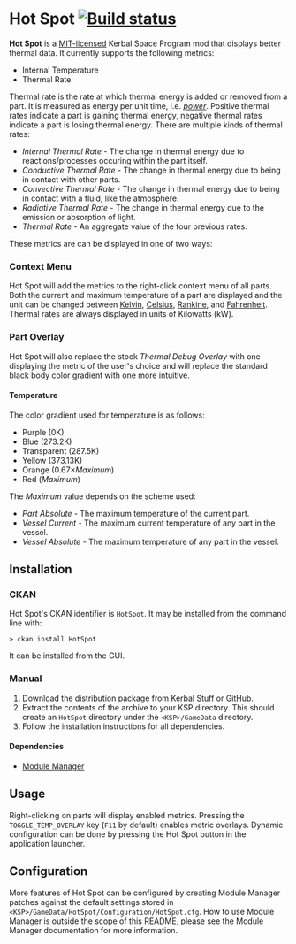 # Hot Spot [![Build status][build-badge]][build]

**Hot Spot** is a [MIT-licensed](LICENSE.md) Kerbal Space Program mod that displays better thermal data. It currently
supports the following metrics:

- Internal Temperature
- Thermal Rate

Thermal rate is the rate at which thermal energy is added or removed from a part. It is measured as energy per unit
time, i.e. [*power*][wiki-power]. Positive thermal rates indicate a part is gaining thermal energy, negative thermal
rates indicate a part is losing thermal energy. There are multiple kinds of thermal rates:

- *Internal Thermal Rate* - The change in thermal energy due to reactions/processes occuring within the part itself.
- *Conductive Thermal Rate* - The change in thermal energy due to being in contact with other parts.
- *Convective Thermal Rate* - The change in thermal energy due to being in contact with a fluid, like the atmosphere.
- *Radiative Thermal Rate* - The change in thermal energy due to the emission or absorption of light.
- *Thermal Rate* - An aggregate value of the four previous rates.

These metrics are can be displayed in one of two ways:

### Context Menu
Hot Spot will add the metrics to the right-click context menu of all parts. Both the current and maximum temperature
of a part are displayed and the unit can be changed between [Kelvin][wiki-kelvin], [Celsius][wiki-celsius],
[Rankine][wiki-rankine], and [Fahrenheit][wiki-fahrenheit]. Thermal rates are always displayed in units of Kilowatts
(kW).

### Part Overlay

Hot Spot will also replace the stock *Thermal Debug Overlay* with one displaying the metric of the user's choice and
will replace the standard black body color gradient with one more intuitive.

#### Temperature
The color gradient used for temperature is as follows:

- Purple (0K)
- Blue (273.2K)
- Transparent (287.5K)
- Yellow (373.13K)
- Orange (0.67×*Maximum*)
- Red (*Maximum*)

The *Maximum* value depends on the scheme used:

- *Part Absolute* - The maximum temperature of the current part.
- *Vessel Current* - The maximum current temperature of any part in the vessel.
- *Vessel Absolute* - The maximum temperature of any part in the vessel.

## Installation
### CKAN
Hot Spot's CKAN identifier is `HotSpot`. It may be installed from the command line with:

```
> ckan install HotSpot
```

It can be installed from the GUI.

### Manual
1. Download the distribution package from [Kerbal Stuff][kerbalstuff] or [GitHub][github-releases].
2. Extract the contents of the archive to your KSP directory. This should create an `HotSpot` directory under
the `<KSP>/GameData` directory.
3. Follow the installation instructions for all dependencies.

#### Dependencies
- [Module Manager][module-manager]

## Usage
Right-clicking on parts will display enabled metrics. Pressing the `TOGGLE_TEMP_OVERLAY` key (`F11` by default)
enables metric overlays. Dynamic configuration can be done by pressing the Hot Spot button in the application
launcher.

## Configuration
More features of Hot Spot can be configured by creating Module Manager patches against the default settings stored in
`<KSP>/GameData/HotSpot/Configuration/HotSpot.cfg`. How to use Module Manager is outside the scope of this README,
please see the Module Manager documentation for more information.

[build]: https://ci.appveyor.com/project/Apokee/hotspot/branch/develop
[build-badge]: https://ci.appveyor.com/api/projects/status/ik9la5jusinnpu5n/branch/develop?svg=true
[github-releases]: https://github.com/Apokee/HotSpot/releases
[kerbalstuff]: https://kerbalstuff.com/mod/937/Hot%20Spot
[module-manager]: http://forum.kerbalspaceprogram.com/threads/55219
[wiki-celsius]: https://en.wikipedia.org/wiki/Celsius
[wiki-fahrenheit]: https://en.wikipedia.org/wiki/Fahrenheit
[wiki-kelvin]: https://en.wikipedia.org/wiki/Kelvin
[wiki-power]: https://en.wikipedia.org/wiki/Power_%28physics%29
[wiki-rankine]: https://en.wikipedia.org/wiki/Rankine_scale
